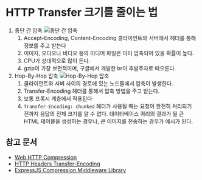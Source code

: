 # HTTP Transfer 크기를 줄이는 법

1. 종단 간 압축
   ![종단 간 압축](https://developer.mozilla.org/en-US/docs/Web/HTTP/Compression/httpcompression1.png)
    1. Accept-Encoding, Content-Encoding 클라이언트와 서버에서 헤더를 통해 정보를 주고 받는다
    2. 이미지, 오디오나 비디오 등의 미디어 파일은 이미 압축되어 있을 확률이 높다.
    3. CPU가 상대적으로 많이 든다.
    4. gzip이 가장 보편적이며, 구글에서 개발한 br이 후발주자로 떠오른다.
2. Hop-By-Hop 압축
   ![Hop-By-Hop 압축](https://developer.mozilla.org/en-US/docs/Web/HTTP/Compression/httpcomp2.png)
    1. 클라이언트와 서버 사이의 경로에 있는 노드들에서 압축이 발생한다.
    2. Transfer-Encoding 헤더를 통해서 압축 방법을 주고 받는다.
    3. 보통 프록시 계층에서 적용된다
    4. `Transfer-Encoding: chunked`
       헤더가 사용될 때는 요청이 완전히 처리되기 전까지 응답의 전체 크기를 알 수 없다. 데이터베이스 쿼리의 결과가 될 큰 HTML 테이블을 생성하는 경우나, 큰 이미지를 전송하는 경우가 예시가 된다.

## 참고 문서

- [Web HTTP Compression](https://developer.mozilla.org/ko/docs/Web/HTTP/Compression)
- [HTTP Headers Transfer-Encoding](https://developer.mozilla.org/ko/docs/Web/HTTP/Headers/Transfer-Encoding)
- [ExpressJS Compression Middleware Library](https://github.com/expressjs/compression)
